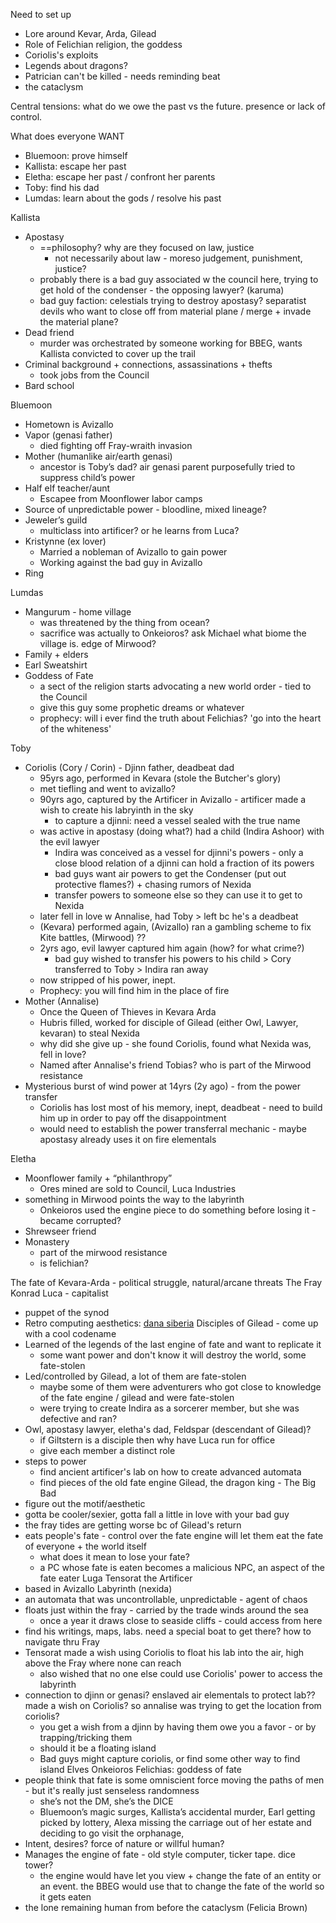 
Need to set up
- Lore around Kevar, Arda, Gilead
- Role of Felichian religion, the goddess
- Coriolis's exploits
- Legends about dragons? 
- Patrician can't be killed - needs reminding beat
- the cataclysm

Central tensions: what do we owe the past vs the future. presence or lack of control.

What does everyone WANT
- Bluemoon: prove himself
- Kallista: escape her past
- Eletha: escape her past / confront her parents
- Toby: find his dad
- Lumdas: learn about the gods / resolve his past

Kallista
- Apostasy
	- ==philosophy? why are they focused on law, justice
		- not necessarily about law - moreso judgement, punishment, justice?
	- probably there is a bad guy associated w the council here, trying to get hold of the condenser - the opposing lawyer? (karuma)
	- bad guy faction: celestials trying to destroy apostasy? separatist devils who want to close off from material plane / merge + invade the material plane?
- Dead friend
	- murder was orchestrated by someone working for BBEG, wants Kallista convicted to cover up the trail
- Criminal background + connections, assassinations + thefts
    - took jobs from the Council
- Bard school

Bluemoon
- Hometown is Avizallo
- Vapor (genasi father)
    - died fighting off Fray-wraith invasion
- Mother (humanlike air/earth genasi)
    - ancestor is Toby’s dad? air genasi parent purposefully tried to suppress child’s power
- Half elf teacher/aunt
    - Escapee from Moonflower labor camps
- Source of unpredictable power - bloodline, mixed lineage?
- Jeweler’s guild
    - multiclass into artificer? or he learns from Luca?
- Kristynne (ex lover)
    - Married a nobleman of Avizallo to gain power
    - Working against the bad guy in Avizallo
- Ring

Lumdas
- Mangurum - home village
    - was threatened by the thing from ocean?
    - sacrifice was actually to Onkeioros? ask Michael what biome the village is. edge of Mirwood? 
- Family + elders
- Earl Sweatshirt
- Goddess of Fate
	- a sect of the religion starts advocating a new world order - tied to the Council
	- give this guy some prophetic dreams or whatever
	- prophecy: will i ever find the truth about Felichias? 'go into the heart of the whiteness'

Toby
- Coriolis (Cory / Corin) - Djinn father, deadbeat dad
	- 95yrs ago, performed in Kevara (stole the Butcher's glory)
	- met tiefling and went to avizallo?
	- 90yrs ago, captured by the Artificer in Avizallo - artificer made a wish to create his labryinth in the sky
		- to capture a djinni: need a vessel sealed with the true name
	- was active in apostasy (doing what?) had a child (Indira Ashoor) with the evil lawyer
		- Indira was conceived as a vessel for djinni's powers - only a close blood relation of a djinni can hold a fraction of its powers
		- bad guys want air powers to get the Condenser (put out protective flames?) + chasing rumors of Nexida
		- transfer powers to someone else so they can use it to get to Nexida
	- later fell in love w Annalise, had Toby > left bc he's a deadbeat
	- (Kevara) performed again, (Avizallo) ran a gambling scheme to fix Kite battles, (Mirwood) ??
	- 2yrs ago, evil lawyer captured him again (how? for what crime?)
		- bad guy wished to transfer his powers to his child > Cory transferred to Toby > Indira ran away
	- now stripped of his power, inept. 
	- Prophecy: you will find him in the place of fire
- Mother (Annalise)
	- Once the Queen of Thieves in Kevara Arda
	- Hubris filled, worked for disciple of Gilead (either Owl, Lawyer, kevaran) to steal Nexida
	- why did she give up - she found Coriolis, found what Nexida was, fell in love?
	- Named after Annalise's friend Tobias? who is part of the Mirwood resistance
- Mysterious burst of wind power at 14yrs (2y ago) - from the power transfer
	- Coriolis has lost most of his memory, inept, deadbeat - need to build him up in order to pay off the disappointment
	- would need to establish the power transferral mechanic - maybe apostasy already uses it on fire elementals

Eletha
- Moonflower family + “philanthropy”
    - Ores mined are sold to Council, Luca Industries
- something in Mirwood points the way to the labyrinth
	- Onkeioros used the engine piece to do something before losing it - became corrupted?
- Shrewseer friend
- Monastery
    - part of the mirwood resistance
    - is felichian?

  

The fate of Kevara-Arda - political struggle, natural/arcane threats
The Fray
Konrad Luca - capitalist
- puppet of the synod
- Retro computing aesthetics: [dana siberia](https://newsletter.shifthappens.site/archive/the-cursed-universes-of-dana-sibera/)
Disciples of Gilead - come up with a cool codename
- Learned of the legends of the last engine of fate and want to replicate it
	- some want power and don't know it will destroy the world, some fate-stolen
- Led/controlled by Gilead, a lot of them are fate-stolen
	- maybe some of them were adventurers who got close to knowledge of the fate engine / gilead and were fate-stolen
	- were trying to create Indira as a sorcerer member, but she was defective and ran?
- Owl, apostasy lawyer, eletha's dad, Feldspar (descendant of Gilead)?
	- if Giltstern is a disciple then why have Luca run for office
	- give each member a distinct role
- steps to power
	- find ancient artificer's lab on how to create advanced automata
	- find pieces of the old fate engine
Gilead, the dragon king - The Big Bad
- figure out the motif/aesthetic
- gotta be cooler/sexier, gotta fall a little in love with your bad guy
- the fray tides are getting worse bc of Gilead's return
- eats people's fate - control over the fate engine will let them eat the fate of everyone + the world itself
	- what does it mean to lose your fate? 
	- a PC whose fate is eaten becomes a malicious NPC, an aspect of the fate eater
Luga Tensorat the Artificer 
- based in Avizallo
Labyrinth (nexida)
- an automata that was uncontrollable, unpredictable - agent of chaos
- floats just within the fray - carried by the trade winds around the sea
	- once a year it draws close to seaside cliffs - could access from here
- find his writings, maps, labs. need a special boat to get there? how to navigate thru Fray
- Tensorat made a wish using Coriolis to float his lab into the air, high above the Fray where none can reach
	- also wished that no one else could use Coriolis' power to access the labyrinth
- connection to djinn or genasi? enslaved air elementals to protect lab?? made a wish on Coriolis? so annalise was trying to get the location from coriolis?
	- you get a wish from a djinn by having them owe you a favor - or by trapping/tricking them
	- should it be a floating island
	- Bad guys might capture coriolis, or find some other way to find island
Elves
Onkeioros
Felichias: goddess of fate
- people think that fate is some omniscient force moving the paths of men - but it's really just senseless randomness
    - she’s not the DM, she’s the DICE
    - Bluemoon’s magic surges, Kallista’s accidental murder, Earl getting picked by lottery, Alexa missing the carriage out of her estate and deciding to go visit the orphanage,
- Intent, desires? force of nature or willful human?
- Manages the engine of fate - old style computer, ticker tape. dice tower?
	- the engine would have let you view + change the fate of an entity or an event. the BBEG would use that to change the fate of the world so it gets eaten
- the lone remaining human from before the cataclysm (Felicia Brown)

